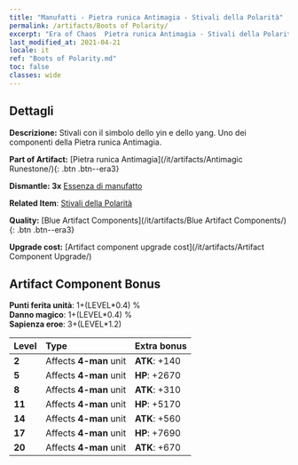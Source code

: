 ```yaml
---
title: "Manufatti - Pietra runica Antimagia - Stivali della Polarità"
permalink: /artifacts/Boots of Polarity/
excerpt: "Era of Chaos  Pietra runica Antimagia - Stivali della Polarità. Stivali con il simbolo dello yin e dello yang. Uno dei componenti della Pietra runica Antimagia."
last_modified_at: 2021-04-21
locale: it
ref: "Boots of Polarity.md"
toc: false
classes: wide
---
```




## Dettagli

 **Descrizione:** Stivali con il simbolo dello yin e dello yang. Uno dei componenti della Pietra runica Antimagia.

 **Part of Artifact:** [Pietra runica Antimagia](/it/artifacts/Antimagic Runestone/){: .btn .btn--era3}

 **Dismantle: 3x** [Essenza di manufatto](/it/Items/con_905/)

 **Related Item**: [Stivali della Polarità](/it/Items/art_120/)

 **Quality:** [Blue Artifact Components](/it/artifacts/Blue Artifact Components/){: .btn .btn--era3}

 **Upgrade cost:** [Artifact component upgrade cost](/it/artifacts/Artifact Component Upgrade/)

## Artifact Component Bonus

  **Punti ferita unità**: 1+(LEVEL\*0.4) %<br/>**Danno magico**: 1+(LEVEL\*0.4) %<br/>**Sapienza eroe**: 3+(LEVEL\*1.2)

  |  Level  | Type |    Extra bonus  | 
  |:--------|:-----|:----------------| 
  | **2** | Affects **4-man** unit | **ATK**: +140 | 
  | **5** | Affects **4-man** unit | **HP**: +2670 | 
  | **8** | Affects **4-man** unit | **ATK**: +310 | 
  | **11** | Affects **4-man** unit | **HP**: +5170 | 
  | **14** | Affects **4-man** unit | **ATK**: +560 | 
  | **17** | Affects **4-man** unit | **HP**: +7690 | 
  | **20** | Affects **4-man** unit | **ATK**: +670 | 
